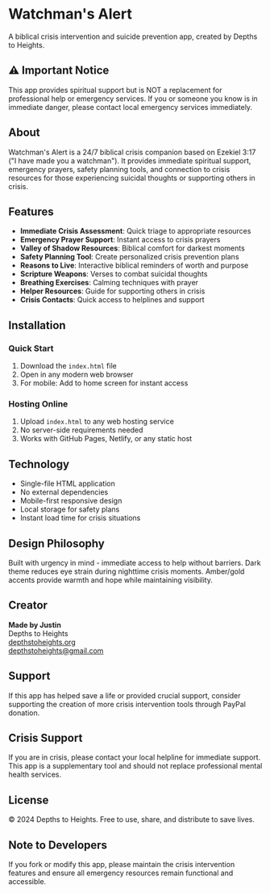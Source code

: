 # Watchman's Alert

A biblical crisis intervention and suicide prevention app, created by Depths to Heights.

## ⚠️ Important Notice

This app provides spiritual support but is NOT a replacement for professional help or emergency services. If you or someone you know is in immediate danger, please contact local emergency services immediately.

## About

Watchman's Alert is a 24/7 biblical crisis companion based on Ezekiel 3:17 ("I have made you a watchman"). It provides immediate spiritual support, emergency prayers, safety planning tools, and connection to crisis resources for those experiencing suicidal thoughts or supporting others in crisis.

## Features

- **Immediate Crisis Assessment**: Quick triage to appropriate resources
- **Emergency Prayer Support**: Instant access to crisis prayers
- **Valley of Shadow Resources**: Biblical comfort for darkest moments
- **Safety Planning Tool**: Create personalized crisis prevention plans
- **Reasons to Live**: Interactive biblical reminders of worth and purpose
- **Scripture Weapons**: Verses to combat suicidal thoughts
- **Breathing Exercises**: Calming techniques with prayer
- **Helper Resources**: Guide for supporting others in crisis
- **Crisis Contacts**: Quick access to helplines and support

## Installation

### Quick Start
1. Download the `index.html` file
2. Open in any modern web browser
3. For mobile: Add to home screen for instant access

### Hosting Online
1. Upload `index.html` to any web hosting service
2. No server-side requirements needed
3. Works with GitHub Pages, Netlify, or any static host

## Technology

- Single-file HTML application
- No external dependencies
- Mobile-first responsive design
- Local storage for safety plans
- Instant load time for crisis situations

## Design Philosophy

Built with urgency in mind - immediate access to help without barriers. Dark theme reduces eye strain during nighttime crisis moments. Amber/gold accents provide warmth and hope while maintaining visibility.

## Creator

**Made by Justin**  
Depths to Heights  
[depthstoheights.org](https://depthstoheights.org)  
depthstoheights@gmail.com

## Support

If this app has helped save a life or provided crucial support, consider supporting the creation of more crisis intervention tools through PayPal donation.

## Crisis Support

If you are in crisis, please contact your local helpline for immediate support. This app is a supplementary tool and should not replace professional mental health services.

## License

© 2024 Depths to Heights. Free to use, share, and distribute to save lives.

## Note to Developers

If you fork or modify this app, please maintain the crisis intervention features and ensure all emergency resources remain functional and accessible.

